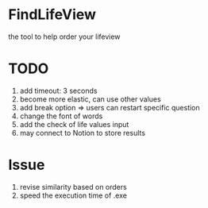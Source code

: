 # FindLifeView
the tool to help order your lifeview



# TODO
1. add timeout: 3 seconds
2. become more elastic, can use other values 
3. add break option => users can restart specific question
4. change the font of words
5. add the check of life values input
6. may connect to Notion to store results

# Issue
1. revise similarity based on orders
2. speed the execution time of .exe 